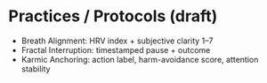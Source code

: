 # Practices / Protocols (draft)

- Breath Alignment: HRV index + subjective clarity 1–7
- Fractal Interruption: timestamped pause + outcome
- Karmic Anchoring: action label, harm-avoidance score, attention stability
